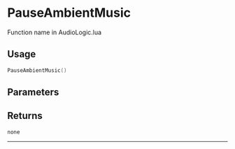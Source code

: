 # PauseAmbientMusic
Function name in AudioLogic.lua
## Usage
```lua
PauseAmbientMusic()
```
## Parameters

## Returns
`none`

---